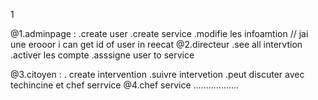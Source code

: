 1

@1.adminpage :
 .create user 
 .create service 
 .modifie les infoamtion // jai une erooor i can get id of user in reecat 
@2.directeur 
.see all intervtion 
.activer les compte 
.asssigne user to service 

@3.citoyen :
 . create intervention 
 .suivre intervetion 
 .peut discuter avec techincine et chef serrvice 
@4.chef service ..................


